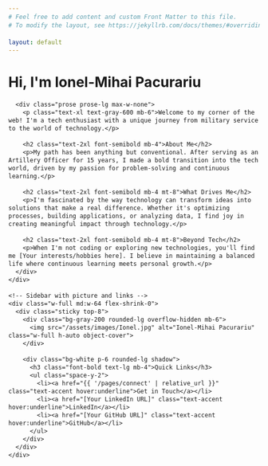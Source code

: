 ```yaml
---
# Feel free to add content and custom Front Matter to this file.
# To modify the layout, see https://jekyllrb.com/docs/themes/#overriding-theme-defaults

layout: default
---
```


<div class="max-w-5xl mx-auto py-16 px-4">
  <div class="flex flex-col md:flex-row gap-8 items-start">
    <!-- Main content area -->
    <div class="flex-grow">
      <h1 class="text-4xl md:text-5xl font-bold text-primary mb-6">Hi, I'm <span class="text-accent">Ionel-Mihai Pacurariu</span></h1>
      
      <div class="prose prose-lg max-w-none">
        <p class="text-xl text-gray-600 mb-6">Welcome to my corner of the web! I'm a tech enthusiast with a unique journey from military service to the world of technology.</p>
        
        <h2 class="text-2xl font-semibold mb-4">About Me</h2>
        <p>My path has been anything but conventional. After serving as an Artillery Officer for 15 years, I made a bold transition into the tech world, driven by my passion for problem-solving and continuous learning.</p>
        
        <h2 class="text-2xl font-semibold mb-4 mt-8">What Drives Me</h2>
        <p>I'm fascinated by the way technology can transform ideas into solutions that make a real difference. Whether it's optimizing processes, building applications, or analyzing data, I find joy in creating meaningful impact through technology.</p>
        
        <h2 class="text-2xl font-semibold mb-4 mt-8">Beyond Tech</h2>
        <p>When I'm not coding or exploring new technologies, you'll find me [Your interests/hobbies here]. I believe in maintaining a balanced life where continuous learning meets personal growth.</p>
      </div>
    </div>
    
    <!-- Sidebar with picture and links -->
    <div class="w-full md:w-64 flex-shrink-0">
      <div class="sticky top-8">
        <div class="bg-gray-200 rounded-lg overflow-hidden mb-6">
          <img src="/assets/images/Ionel.jpg" alt="Ionel-Mihai Pacurariu" class="w-full h-auto object-cover">
        </div>
        
        <div class="bg-white p-6 rounded-lg shadow">
          <h3 class="font-bold text-lg mb-4">Quick Links</h3>
          <ul class="space-y-2">
            <li><a href="{{ '/pages/connect' | relative_url }}" class="text-accent hover:underline">Get in Touch</a></li>
            <li><a href="[Your LinkedIn URL]" class="text-accent hover:underline">LinkedIn</a></li>
            <li><a href="[Your GitHub URL]" class="text-accent hover:underline">GitHub</a></li>
          </ul>
        </div>
      </div>
    </div>
  </div>
</div>
